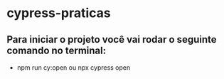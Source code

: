 # cypress-praticas



## Para iniciar o projeto você vai rodar o seguinte comando no terminal: 
* npm run cy:open ou npx cypress open